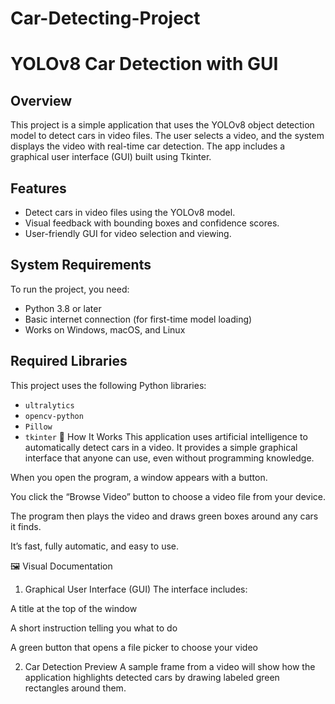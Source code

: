 # Car-Detecting-Project
# YOLOv8 Car Detection with GUI

## Overview
This project is a simple application that uses the YOLOv8 object detection model to detect cars in video files. The user selects a video, and the system displays the video with real-time car detection. The app includes a graphical user interface (GUI) built using Tkinter.

## Features
- Detect cars in video files using the YOLOv8 model.
- Visual feedback with bounding boxes and confidence scores.
- User-friendly GUI for video selection and viewing.

## System Requirements
To run the project, you need:

- Python 3.8 or later  
- Basic internet connection (for first-time model loading)
- Works on Windows, macOS, and Linux

## Required Libraries
This project uses the following Python libraries:

- `ultralytics`
- `opencv-python`
- `Pillow`
- `tkinter`
🔧 How It Works
This application uses artificial intelligence to automatically detect cars in a video. It provides a simple graphical interface that anyone can use, even without programming knowledge.

When you open the program, a window appears with a button.

You click the “Browse Video” button to choose a video file from your device.

The program then plays the video and draws green boxes around any cars it finds.

It’s fast, fully automatic, and easy to use.

🖼 Visual Documentation
1. Graphical User Interface (GUI)
The interface includes:

A title at the top of the window

A short instruction telling you what to do

A green button that opens a file picker to choose your video


2. Car Detection Preview
A sample frame from a video will show how the application highlights detected cars by drawing labeled green rectangles around them.
